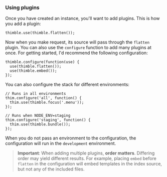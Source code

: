 ### Using plugins ###

Once you have created an instance, you'll want to add plugins. This is how you add a plugin:

    thimble.use(thimble.flatten());
    
Now when you make request, its source will pass through the `flatten` plugin. You can also use the `configure` function to add many plugins at once. For getting started, I'd recommend the following configuration:

    thimble.configure(function(use) {
      use(thimble.flatten());
      use(thimble.embed());
    });

You can also configure the stack for different environments:
    
    // Runs in all environments
    thim.configure('all', function() {
      thim.use(thimble.focus('.menu'));
    });
    
    // Runs when NODE_ENV=staging
    thim.configure('staging', function() {
      thim.use(thimble.bundle());
    });

When you do not pass an environment to the configuration, the configuration will run in the `development` environment.

> **Important**: When adding multiple plugins, **order matters**. Differing order may yield different results. For example, placing `embed` before `flatten` in the configuration will embed templates in the index source, but not any of the included files.